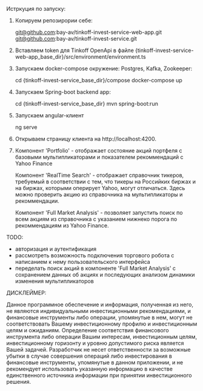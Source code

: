 Истркуция по запуску:

1. Копируем репозирории себе:

    git@github.com:bay-av/tinkoff-invest-service-web-app.git
    git@github.com:bay-av/tinkoff-invest-service.git

2. Вставляем token для Tinkoff OpenApi в файле {tinkoff-invest-service-web-app_base_dir}/src/environment/environment.ts

3. Запускаем docker-compose окружение: Postgres, Kafka, Zookeeper:

    cd  {tinkoff-invest-service_base_dir}/compose
    docker-compose up
    
4. Запускаем Spring-boot backend app:
    
    cd  {tinkoff-invest-service_base_dir}
    mvn spring-boot:run
        
3. Запускаем angular-клиент

    ng serve
    
4. Открываем страницу клиента на http://localhost:4200. 

5. Компонент 'Portfolio' - отображает состояние акций портфеля с базовыми мультипликаторами и показателем рекоммендаций с Yahoo Finance
   
   Компонент 'RealTime Search' - отображает справочник тикеров, требуемый в соответствии с тем, что тикеры на Российких биржах и на 
   биржах, которыми оперирует Yahoo, могут отличаться. Здесь можно проверить акцию из справочника на мультипликаторы и рекоммендации.
   
   Компонент 'Full Market Analysis' - позволяет запустить поиск по всем акциям из справочника с указанием нижнеко порога по рекоммендациям
   из Yahoo Finance.
   
TODO: 
 - авторизация и аутентификация
 - рассмотреть возможность подключения торгового робота с написанием к нему пользовательского интерфейса
 - переделать поиск акций в компоненте 'Full Market Analysis' с сохранением данных об акциях и последующих анализом динамики изменения мультипликаторов


ДИСКЛЕЙМЕР:

Данное программное обеспечение и информация, полученная из него, не являются индивидуальными инвестиционными рекомендациями, 
и финансовые инструменты либо операции, упомянутые в нем, могут не соответствовать Вашему инвестиционному профилю и инвестиционным целям и ожиданиям. 
Определение соответствия финансового инструмента либо операции Вашим интересам, инвестиционным целям, инвестиционному горизонту и уровню допустимого риска 
является Вашей задачей. Разработчик не несет ответственности за возможные убытки в случае совершения операций либо инвестирования в финансовые инструменты, 
упомянутые в данном приложении, и не рекомендует использовать указанную информацию в качестве единственного источника информации при принятии инвестиционного решения. 

   

